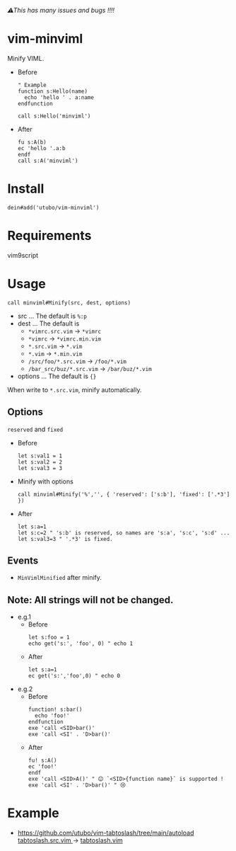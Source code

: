 *⚠This has many issues and bugs !!!!*

# vim-minviml
Minify VIML.

- Before
  ```vim
  " Example
  function s:Hello(name)
    echo 'hello ' . a:name
  endfunction

  call s:Hello('minviml')
  ```
- After
  ```vim
  fu s:A(b)
  ec 'hello '.a:b
  endf
  call s:A('minviml')
  ```

# Install
```vim
dein#add('utubo/vim-minviml')
```

# Requirements
vim9script

# Usage
```vim
call minviml#Minify(src, dest, options)
```
- src ... The default is `%:p`
- dest ... The default is
  - `*vimrc.src.vim` -> `*vimrc`
  - `*vimrc` -> `*vimrc.min.vim`
  - `*.src.vim` -> `*.vim`
  - `*.vim` -> `*.min.vim`
  - `/src/foo/*.src.vim` -> `/foo/*.vim`
  - `/bar_src/buz/*.src.vim` -> `/bar/buz/*.vim`
- options ... The default is `{}`

When write to `*.src.vim`, minify automatically.

## Options
`reserved` and `fixed`

- Before
  ```vim
  let s:val1 = 1
  let s:val2 = 2
  let s:val3 = 3
  ```
- Minify with options
  ```vim
  call minviml#Minify('%','', { 'reserved': ['s:b'], 'fixed': ['.*3'] })
  ```
- After
  ```vim
  let s:a=1
  let s:c=2 " 's:b' is reserved, so names are 's:a', 's:c', 's:d' ...
  let s:val3=3 " '.*3' is fixed.
  ```

## Events

- `MinVimlMinified` after minify.

## Note: All strings will not be changed.
- e.g.1
  - Before
    ```vim
    let s:foo = 1
    echo get('s:', 'foo', 0) " echo 1
    ```
  - After
    ```vim
    let s:a=1
    ec get('s:','foo',0) " echo 0
    ```
- e.g.2
  - Before
    ```vim
    function! s:bar()
      echo 'foo!'
    endfunction
    exe 'call <SID>bar()'
    exe 'call <SI' . 'D>bar()'
    ```
  - After
    ```vim
    fu! s:A()
    ec 'foo!'
    endf
    exe 'call <SID>A()' " 😊 `<SID>{function name}` is supported !
    exe 'call <SI' . 'D>bar()' " 😢
    ```

# Example
- https://github.com/utubo/vim-tabtoslash/tree/main/autoload<br>
  [tabtoslash.src.vim ](https://github.com/utubo/vim-tabtoslash/blob/main/autoload/tabtoslash.src.vim)
  ->
  [tabtoslash.vim ](https://github.com/utubo/vim-tabtoslash/blob/main/autoload/tabtoslash.vim)

